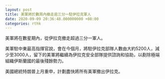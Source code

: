 ```yaml
---
layout: post
title: 美軍將於數周內撤走逾三分一駐伊拉克軍人
date: 2020-09-09 20:36:48.000000000 +08:00
categories: rthk
---
```


美軍將在數星期內，從伊拉克撤走超過三分一軍人。

美軍駐中東最高指揮官說，會在今個月，將駐伊拉克部隊人數由大約5200人，減少至3000人，留下的美軍將繼續為伊拉克安全部隊提供諮詢和協助，以剷除極端組織伊斯蘭國的最後殘餘勢力。

美國總統特朗普上月重申，計劃盡快將所有美軍撤出伊拉克。
